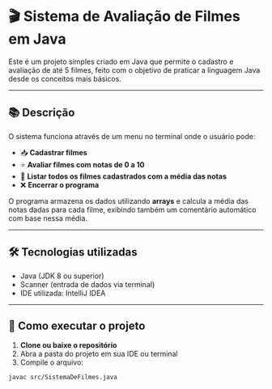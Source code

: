 # 🎬 Sistema de Avaliação de Filmes em Java

Este é um projeto simples criado em Java que permite o cadastro e avaliação de até 5 filmes, feito com o objetivo de praticar a linguagem Java desde os conceitos mais básicos.

---

## 📚 Descrição

O sistema funciona através de um menu no terminal onde o usuário pode:

- 📥 **Cadastrar filmes**
- ⭐ **Avaliar filmes com notas de 0 a 10**
- 📃 **Listar todos os filmes cadastrados com a média das notas**
- ❌ **Encerrar o programa**

O programa armazena os dados utilizando **arrays** e calcula a média das notas dadas para cada filme, exibindo também um comentário automático com base nessa média.

---

## 🛠 Tecnologias utilizadas

- Java (JDK 8 ou superior)
- Scanner (entrada de dados via terminal)
- IDE utilizada: IntelliJ IDEA

---

## 🧪 Como executar o projeto

1. **Clone ou baixe o repositório**
2. Abra a pasta do projeto em sua IDE ou terminal
3. Compile o arquivo:

```bash
javac src/SistemaDeFilmes.java
